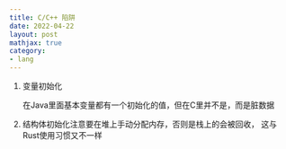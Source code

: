 ```yaml
---
title: C/C++ 陷阱
date: 2022-04-22
layout: post
mathjax: true
category:
- lang
---
```

1. 变量初始化
   
   在Java里面基本变量都有一个初始化的值，但在C里并不是，而是脏数据

1. 结构体初始化注意要在堆上手动分配内存，否则是栈上的会被回收， 这与Rust使用习惯又不一样